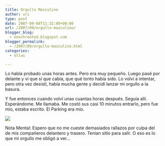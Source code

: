 ```yaml
---
title: Orgullo Masculino
author: uri
type: post
date: 2007-09-08T11:32:00+00:00
url: /2007/09/orgullo-masculino/
blogger_blog:
  - enochrooted.blogspot.com
blogger_permalink:
  - /2007/09/orgullo-masculino.html
categories:
  - ollas

---
```

Lo había probado unas horas antes. Pero era muy pequeño. Luego pasé por delante y vi que sí que cabía, que qué tonto había sido. Lo volví a intentar, pero otra vez desistí, había mucha gente y decidí lanzar mi orgullo a la basura.

Y fue entonces cuando volví unas cuantas horas después. Seguía allí. Esperándome. Me llamaba. Me costó sus casi 10 minutos entrarlo, pero fue mío, estaba escrito. El Parking era mío.

[<img style="display:block;text-align:center;cursor:hand;margin:0 auto 10px;" src="http://bp1.blogger.com/_WEHvyZj_jiU/RuKJpFcFtNI/AAAAAAAAA_I/XgK3TCfKCvo/s320/Parking.jpg" border="0" />][1]

Nota Mental: Espero que no me cueste demasiados rallazos por culpa del de mis compañeros delantero y trasero. Tenían sitio para salir. O eso es lo que mi orgullo me obligó a ver&#8230;

 [1]: http://bp1.blogger.com/_WEHvyZj_jiU/RuKJpFcFtNI/AAAAAAAAA_I/XgK3TCfKCvo/s1600-h/Parking.jpg
